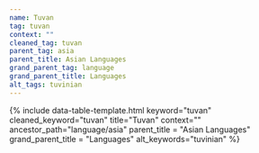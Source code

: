 ```yaml
---
name: Tuvan
tag: tuvan
context: ""
cleaned_tag: tuvan
parent_tag: asia
parent_title: Asian Languages
grand_parent_tag: language
grand_parent_title: Languages
alt_tags: tuvinian
---
```


{% include data-table-template.html 
  keyword="tuvan" 
  cleaned_keyword="tuvan" 
  title="Tuvan"
  context=""
  ancestor_path="language/asia" 
  parent_title = "Asian Languages"
  grand_parent_title = "Languages"
  alt_keywords="tuvinian"
%}


